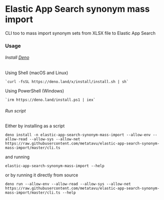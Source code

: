 # Elastic App Search synonym mass import

CLI too to mass import synonym sets from XLSX file to Elastic App Search

### Usage

###### Install [Deno](https://deno.land/manual@v1.28.2/getting_started/installation)

Using Shell (macOS and Linux)

```
`curl -fsSL https://deno.land/x/install/install.sh | sh`
```

Using PowerShell (Windows)

```
`irm https://deno.land/install.ps1 | iex`
```

###### Run script

Either by installing as a script

```
deno install -n elastic-app-search-synonym-mass-import --allow-env --allow-read --allow-sys --allow-net https://raw.githubusercontent.com/metatavu/elastic-app-search-synonym-mass-import/master/cli.ts
```

and running

```
elastic-app-search-synonym-mass-import --help
```

or by running it directly from source

```
deno run --allow-env --allow-read --allow-sys --allow-net https://raw.githubusercontent.com/metatavu/elastic-app-search-synonym-mass-import/master/cli.ts --help
```
